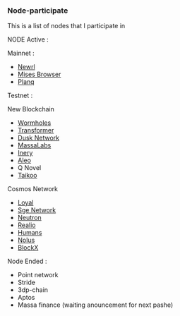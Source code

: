 ### Node-participate
This is a list of nodes that I participate in

NODE Active :

Mainnet :
* [Newrl](https://www.newrlscan.io/node-map)
* [Mises Browser](https://portal.mises.site/validator/misesvaloper1vd5x6hkk0uvfxevrr0xrsxkvzn03cvpl0tumjt)
* [Planq](https://ping.pub/planq/staking/plqvaloper1wqwngychuh8fk3ec9whgy6khvyr9r649glmsez)

Testnet :

New Blockchain

* [Wormholes](https://www.wormholesscan.com/#/AccountDetail/0xCAaa11f08d315F14d7b593535F9727dc2526cA7c)
* [Transformer](https://explorer.tfsc.io/#/m/VerifierDetail?Address=1NjgWZCzaz22kKj6NLerYhotv5BUsS3mkZ&Validators=whalealertid&Staked=5000&Delegated=5000&StakingTotal=10000&Active=1&Online=Online)
* [Dusk Network](https://explorer.dusk.network/)
* [MassaLabs](https://massa.net/testnet/A1aZaWZhkrV55i2976i9VJ3VpMf6iABE4RyWjJ53q1jG4eLucTY)
* [Inery](https://explorer.inery.io/master-nodes/account_info/?name=dwentzart)
* [Aleo](https://www.aleo123.io/address/aleo1fdewm8xk55044wvks8w3x43x905pq6jwueecs6fvv9725c3avsxqy3ptur)
* Q Novel
* [Taikoo](https://l2explorer.a1.taiko.xyz/address/0xCBACd1d67d00b412e60cBD4b6c05d99F1cC62d7c)


Cosmos Network
* [Loyal](https://exp.nodeist.net/t-loyal/staking/loyalvaloper1v7uekypfe7ezl363z2ydh0hrdqcxtmvmu2r9qw)
* [Sge Network](https://exp.nodeist.net/t-sge/staking/sgevaloper1aa4k72eupwy4v8hn3kqk82gt43s2z86rru242f)
* [Neutron](https://neutron.explorers.guru/validator/neutronvaloper1xuw3vsn86rhdvq564qjs8mn8d0p7mmdn0a4klh)
* [Realio](https://explorer.stavr.tech/realio/staking/realiovaloper1yf0n6k74km9ztqktg6fwshvvg90k2e9wrlauh8)
* [Humans](https://explorer.humans.zone/humans-testnet/staking/humanvaloper1v7uekypfe7ezl363z2ydh0hrdqcxtmvm458cu5)
* [Nolus](https://explorer-rila.nolus.io/nolus-rila/staking/nolusvaloper1v7uekypfe7ezl363z2ydh0hrdqcxtmvm5gkrdk)
* [BlockX](https://ping.blockxnet.com/bcxtestnet/staking/blockxvaloper1wqwngychuh8fk3ec9whgy6khvyr9r649wnc5la)

Node Ended :
* Point network
* Stride
* 3dp-chain
* Aptos
* Massa finance (waiting anouncement for next pashe)
